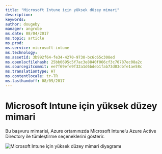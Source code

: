 ```yaml
---
title: "Microsoft Intune için yüksek düzey mimari"
description: 
keywords: 
author: dougeby
manager: angrobe
ms.date: 08/04/2017
ms.topic: article
ms.prod: 
ms.service: microsoft-intune
ms.technology: 
ms.assetid: 3b992f64-fe34-4270-9730-bc6c65c308ed
ms.openlocfilehash: 25bb0695c5f7ac3e8840f066cf3c70787ec08a2c
ms.sourcegitcommit: ee7f69efe9f32a1d6bdeb1fab73d03dbfe1ae58c
ms.translationtype: HT
ms.contentlocale: tr-TR
ms.lasthandoff: 08/09/2017
---
```

# <a name="high-level-architecture-for-microsoft-intune"></a>Microsoft Intune için yüksek düzey mimari
Bu başvuru mimarisi, Azure ortamınızda Microsoft Intune’u Azure Active Directory ile tümleştirme seçeneklerini gösterir.  
 
![Microsoft Intune için yüksek düzey mimari diyagramı](/intune/media/intunearchitecture.svg)
